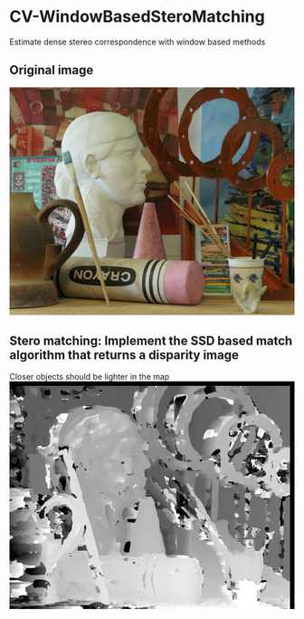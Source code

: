 # CV-WindowBasedSteroMatching
Estimate dense stereo correspondence with window based methods

## Original image
![output](input/pair1-L.png)

## Stero matching: Implement the SSD based match algorithm that returns a disparity image
Closer objects should be lighter in the map
![output](output/ps3-1-b-2.png)

